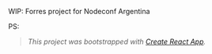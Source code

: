 
WIP: Forres project for Nodeconf Argentina

PS:
> *This project was bootstrapped with [Create React App](https://github.com/facebookincubator/create-react-app).*
